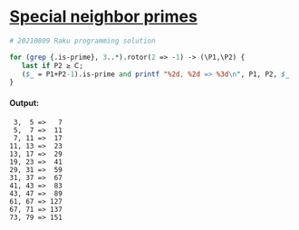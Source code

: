 [1]: https://rosettacode.org/wiki/Special_neighbor_primes

# [Special neighbor primes][1]

```perl
# 20210809 Raku programming solution 

for (grep {.is-prime}, 3..*).rotor(2 => -1) -> (\P1,\P2) {
   last if P2 ≥ Ⅽ;
   ($_ = P1+P2-1).is-prime and printf "%2d, %2d => %3d\n", P1, P2, $_
}
```

#### Output:
```
 3,  5 =>   7
 5,  7 =>  11
 7, 11 =>  17
11, 13 =>  23
13, 17 =>  29
19, 23 =>  41
29, 31 =>  59
31, 37 =>  67
41, 43 =>  83
43, 47 =>  89
61, 67 => 127
67, 71 => 137
73, 79 => 151
```
